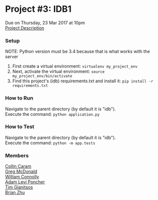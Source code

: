 # Project #3: IDB1
Due on Thursday, 23 Mar 2017 at 10pm  
[Project Description](http://www.cs.utexas.edu/users/downing/cs373/projects/IDB1.html)

### Setup
NOTE: Python version must be 3.4 because that is what works with the server  

1. First create a virtual environment: ```virtualenv my_project_env```  
2. Next, activate the virtual environment: ```source my_project_env/bin/activate```  
3. Find this project's (idb) requirements.txt and install it: ```pip install -r requirements.txt```

### How to Run
Navigate to the parent directory (by default it is "idb").  
Execute the command: ```python application.py```
  
### How to Test
Navigate to the parent directory (by default it is "idb").  
Execute the command: ```python -m app.tests```

### Members
[Collin Caram](https://github.com/collinc777)  
[Greg McDonald](https://github.com/gregorymcdonald)  
[William Connolly](https://github.com/ibly31ut)  
[Adam Levi Poncher](http://github.com/alp3246)  
[Tim Gianitsos](https://github.com/timgianitsos)  
[Brian Zhu](https://github.com/BrianZhu1)  
